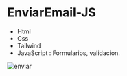 # EnviarEmail-JS

* Html
* Css
* Tailwind
* JavaScript : Formularios, validacion.

![enviar](https://user-images.githubusercontent.com/84733911/161194393-dd2426f4-c65c-4a65-a3ab-94bd5a87a3cb.png)
